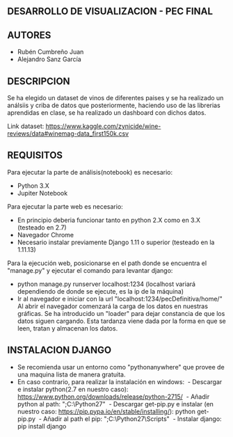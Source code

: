 ## DESARROLLO DE VISUALIZACION - PEC FINAL

## AUTORES

- Rubén Cumbreño Juan
- Alejandro Sanz García

## DESCRIPCION

Se ha elegido un dataset de vinos de diferentes paises y se ha realizado un análsiis y criba de datos que posteriormente, haciendo uso de las librerias aprendidas en clase, se ha realizado un dashboard con dichos datos.

Link dataset: https://www.kaggle.com/zynicide/wine-reviews/data#winemag-data_first150k.csv


## REQUISITOS

Para ejecutar la parte de análisis(notebook) es necesario:
- Python 3.X
- Jupiter Notebook

Para ejecutar la parte web es necesario:
- En principio deberia funcionar tanto en python 2.X como en 3.X (testeado en 2.7)
- Navegador Chrome
- Necesario instalar previamente Django 1.11 o superior (testeado en la 1.11.13)

Para la ejecución web, posicionarse en el path donde se encuentra el "manage.py" y ejecutar el comando para levantar django:
- python manage.py runserver localhost:1234 (localhost variará dependiendo de donde se ejecute, es la ip de la máquina)
- Ir al navegador e iniciar con la url "localhost:1234/pecDefinitiva/home/"
Al abrir el navegador comenzará la carga de los datos en nuestras gráficas. Se ha introducido un "loader" para dejar constancia de que los datos siguen cargando. Esta tardanza viene dada por la forma en que se leen, tratan y almacenan los datos.


## INSTALACION DJANGO
- Se recomienda usar un entorno como "pythonanywhere" que provee de una maquina lista de manera gratuita.
- En caso contrario, para realizar la instalación en windows:
&nbsp;- Descargar e instalar python(2.7 en nuestro caso): https://www.python.org/downloads/release/python-2715/
&nbsp;- Añadir python al path: ";C:\Python27"
&nbsp;- Descargar get-pip.py e instalar (en nuestro caso: https://pip.pypa.io/en/stable/installing/): python get-pip.py
&nbsp;- Añadir al path el pip: ";C:\Python27\Scripts"
&nbsp;- Instalar django: pip install django
